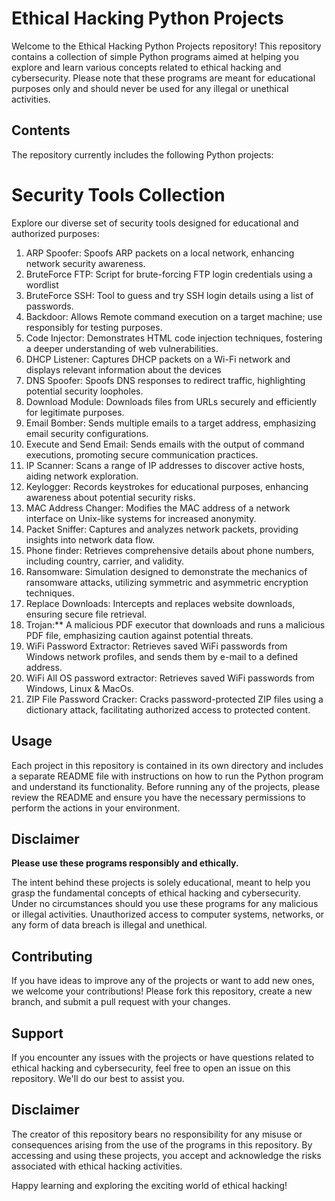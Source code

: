 # Ethical Hacking Python Projects

Welcome to the Ethical Hacking Python Projects repository! This repository contains a collection of simple Python programs aimed at helping you explore and learn various concepts related to ethical hacking and cybersecurity. Please note that these programs are meant for educational purposes only and should never be used for any illegal or unethical activities.

## Contents

The repository currently includes the following Python projects:

# Security Tools Collection

Explore our diverse set of security tools designed for educational and authorized purposes:

1. ARP Spoofer: Spoofs ARP packets on a local network, enhancing network security awareness.
2. BruteForce FTP: Script for brute-forcing FTP login credentials using a wordlist
3. BruteForce SSH: Tool to guess and try SSH login details using a list of passwords.
4. Backdoor: Allows Remote command execution on a target machine; use responsibly for testing purposes.
5. Code Injector: Demonstrates HTML code injection techniques, fostering a deeper understanding of web vulnerabilities.
6. DHCP Listener: Captures DHCP packets on a Wi-Fi network and displays relevant information about the devices
7. DNS Spoofer: Spoofs DNS responses to redirect traffic, highlighting potential security loopholes.
8. Download Module: Downloads files from URLs securely and efficiently for legitimate purposes.
9. Email Bomber: Sends multiple emails to a target address, emphasizing email security configurations.
10. Execute and Send Email: Sends emails with the output of command executions, promoting secure communication practices.
11. IP Scanner: Scans a range of IP addresses to discover active hosts, aiding network exploration.
12. Keylogger: Records keystrokes for educational purposes, enhancing awareness about potential security risks.
13. MAC Address Changer: Modifies the MAC address of a network interface on Unix-like systems for increased anonymity.
14. Packet Sniffer: Captures and analyzes network packets, providing insights into network data flow.
15. Phone finder: Retrieves comprehensive details about phone numbers, including country, carrier, and validity.
16. Ransomware: Simulation designed to demonstrate the mechanics of ransomware attacks, utilizing symmetric and asymmetric encryption techniques.
17. Replace Downloads: Intercepts and replaces website downloads, ensuring secure file retrieval.
18. Trojan:** A malicious PDF executor that downloads and runs a malicious PDF file, emphasizing caution against potential threats.
19. WiFi Password Extractor: Retrieves saved WiFi passwords from Windows network profiles, and sends them by e-mail to a defined address.
20. WiFi All OS password extractor: Retrieves saved WiFi passwords from Windows, Linux & MacOs.
21. ZIP File Password Cracker: Cracks password-protected ZIP files using a dictionary attack, facilitating authorized access to protected content.

## Usage

Each project in this repository is contained in its own directory and includes a separate README file with instructions on how to run the Python program and understand its functionality. Before running any of the projects, please review the README and ensure you have the necessary permissions to perform the actions in your environment.

## Disclaimer

**Please use these programs responsibly and ethically.**

The intent behind these projects is solely educational, meant to help you grasp the fundamental concepts of ethical hacking and cybersecurity. Under no circumstances should you use these programs for any malicious or illegal activities. Unauthorized access to computer systems, networks, or any form of data breach is illegal and unethical.

## Contributing

If you have ideas to improve any of the projects or want to add new ones, we welcome your contributions! Please fork this repository, create a new branch, and submit a pull request with your changes.

## Support

If you encounter any issues with the projects or have questions related to ethical hacking and cybersecurity, feel free to open an issue on this repository. We'll do our best to assist you.

## Disclaimer

The creator of this repository bears no responsibility for any misuse or consequences arising from the use of the programs in this repository. By accessing and using these projects, you accept and acknowledge the risks associated with ethical hacking activities.

Happy learning and exploring the exciting world of ethical hacking!

